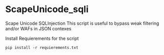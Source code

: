 # ScapeUnicode_sqli
 Scape Unicode SQLInjection
 This script is useful to bypass weak filtering and/or WAFs in JSON contexes

 Install Requierements for the script
 ```shell
 pip install -r requierements.txt
 ```

